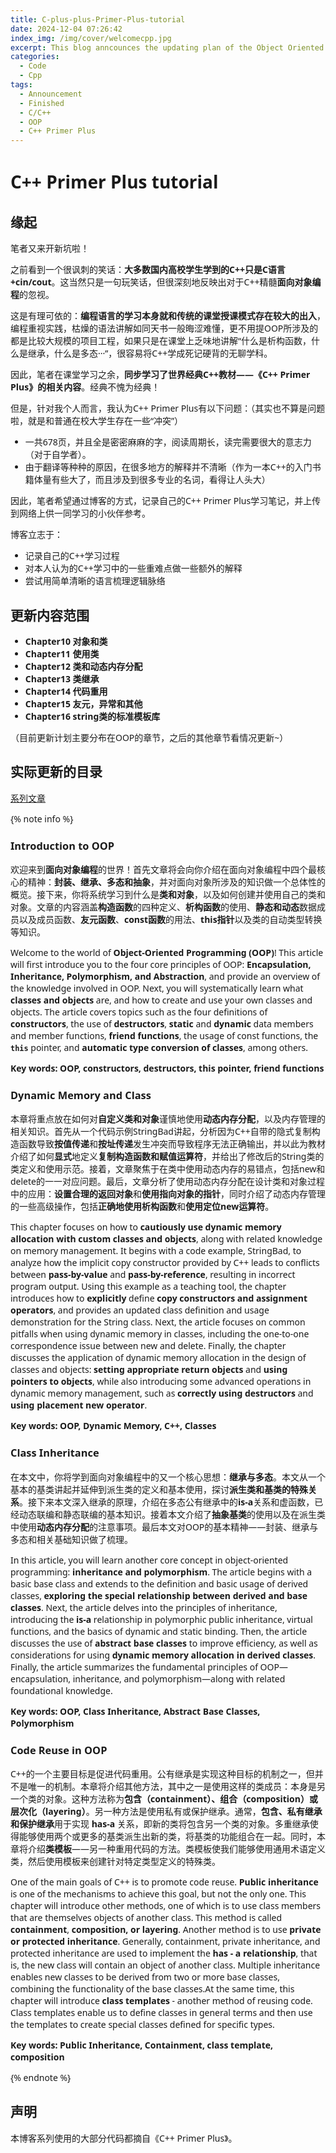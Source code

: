 ```yaml
---
title: C-plus-plus-Primer-Plus-tutorial
date: 2024-12-04 07:26:42
index_img: /img/cover/welcomecpp.jpg
excerpt: This blog anncounces the updating plan of the Object Oriented Programming Section of C++, based on the classic textbook "C++ Primer Plus"
categories:
  - Code
  - Cpp
tags:
  - Announcement
  - Finished
  - C/C++
  - OOP
  - C++ Primer Plus
---
```


<style>
  html, body, .markdown-body {
    font-family: Georgia, sans, serif;
  }
</style>

# C++ Primer Plus tutorial

## 缘起

笔者又来开新坑啦！

之前看到一个很讽刺的笑话：**大多数国内高校学生学到的C++只是C语言+cin/cout**。这当然只是一句玩笑话，但很深刻地反映出对于C++精髓**面向对象编程**的忽视。

这是有理可依的：**编程语言的学习本身就和传统的课堂授课模式存在较大的出入**，编程重视实践，枯燥的语法讲解如同天书一般晦涩难懂，更不用提OOP所涉及的都是比较大规模的项目工程，如果只是在课堂上乏味地讲解“什么是析构函数，什么是继承，什么是多态···”，很容易将C++学成死记硬背的无聊学科。

因此，笔者在课堂学习之余，**同步学习了世界经典C++教材——《C++ Primer Plus》的相关内容**。经典不愧为经典！

但是，针对我个人而言，我认为C++ Primer Plus有以下问题：（其实也不算是问题啦，就是和普通在校大学生存在一些“冲突”）

- 一共678页，并且全是密密麻麻的字，阅读周期长，读完需要很大的意志力（对于自学者）。
- 由于翻译等种种的原因，在很多地方的解释并不清晰（作为一本C++的入门书籍体量有些大了，而且涉及到很多专业的名词，看得让人头大）

因此，笔者希望通过博客的方式，记录自己的C++ Primer Plus学习笔记，并上传到网络上供一同学习的小伙伴参考。

博客立志于：

- 记录自己的C++学习过程
- 对本人认为的C++学习中的一些重难点做一些额外的解释
- 尝试用简单清晰的语言梳理逻辑脉络

## 更新内容范围

- **Chapter10 对象和类**
- **Chapter11 使用类**
- **Chapter12 类和动态内存分配**
- **Chapter13 类继承**
- **Chapter14 代码重用**
- **Chapter15 友元，异常和其他**
- **Chapter16 string类的标准模板库**

（目前更新计划主要分布在OOP的章节，之后的其他章节看情况更新~）

## 实际更新的目录

[系列文章](https://xiyuanyang-code.github.io/tags/OOP/)

{% note info %}

### Introduction to OOP

欢迎来到**面向对象编程**的世界！首先文章将会向你介绍在面向对象编程中四个最核心的精神：**封装、继承、多态和抽象**，并对面向对象所涉及的知识做一个总体性的概览。接下来，你将系统学习到什么是**类和对象**，以及如何创建并使用自己的类和对象。文章的内容涵盖**构造函数**的四种定义、**析构函数**的使用、**静态和动态**数据成员以及成员函数、**友元函数**、**const函数**的用法、**this指针**以及类的自动类型转换等知识。

Welcome to the world of **Object-Oriented Programming (OOP)**! This article will first introduce you to the four core principles of OOP: **Encapsulation, Inheritance, Polymorphism, and Abstraction**, and provide an overview of the knowledge involved in OOP. Next, you will systematically learn what **classes and objects** are, and how to create and use your own classes and objects. The article covers topics such as the four definitions of **constructors**, the use of **destructors**, **static** and **dynamic** data members and member functions, **friend functions**, the usage of const functions, the **`this`** pointer, and **automatic type conversion of classes**, among others.

**Key words: OOP, constructors, destructors, this pointer, friend functions**

### Dynamic Memory and Class

本章将重点放在如何对**自定义类和对象**谨慎地使用**动态内存分配**，以及内存管理的相关知识。首先从一个代码示例StringBad讲起，分析因为C++自带的隐式复制构造函数导致**按值传递**和**按址传递**发生冲突而导致程序无法正确输出，并以此为教材介绍了如何**显式**地定义**复制构造函数和赋值运算符**，并给出了修改后的String类的类定义和使用示范。接着，文章聚焦于在类中使用动态内存的易错点，包括new和delete的一一对应问题。最后，文章分析了使用动态内存分配在设计类和对象过程中的应用：**设置合理的返回对象**和**使用指向对象的指针**，同时介绍了动态内存管理的一些高级操作，包括**正确地使用析构函数**和**使用定位new运算符**。

This chapter focuses on how to **cautiously use dynamic memory allocation with** **custom classes and objects**, along with related knowledge on memory management. It begins with a code example, StringBad, to analyze how the implicit copy constructor provided by C++ leads to conflicts between **pass-by-value** and **pass-by-reference**, resulting in incorrect program output. Using this example as a teaching tool, the chapter introduces how to **explicitly** define **copy constructors and assignment operators**, and provides an updated class definition and usage demonstration for the String class. Next, the article focuses on common pitfalls when using dynamic memory in classes, including the one-to-one correspondence issue between new and delete. Finally, the chapter discusses the application of dynamic memory allocation in the design of classes and objects: **setting appropriate return objects** and **using pointers to objects**, while also introducing some advanced operations in dynamic memory management, such as **correctly using destructors** and **using placement new operator**.

**Key words: OOP, Dynamic Memory, C++, Classes**

### Class Inheritance

在本文中，你将学到面向对象编程中的又一个核心思想：**继承与多态**。本文从一个基本的基类讲起并延伸到派生类的定义和基本使用，探讨**派生类和基类的特殊关系**。接下来本文深入继承的原理，介绍在多态公有继承中的**is-a**关系和虚函数，已经动态联编和静态联编的基本知识。接着本文介绍了**抽象基类**的使用以及在派生类中使用**动态内存分配**的注意事项。最后本文对OOP的基本精神——封装、继承与多态和相关基础知识做了梳理。

In this article, you will learn another core concept in object-oriented programming: **inheritance and polymorphism**. The article begins with a basic base class and extends to the definition and basic usage of derived classes, **exploring the special relationship between derived and base classes**. Next, the article delves into the principles of inheritance, introducing the **is-a** relationship in polymorphic public inheritance, virtual functions, and the basics of dynamic and static binding. Then, the article discusses the use of **abstract base classes** to improve efficiency, as well as considerations for using **dynamic memory allocation in derived classes**. Finally, the article summarizes the fundamental principles of OOP—encapsulation, inheritance, and polymorphism—along with related foundational knowledge.

**Key words: OOP, Class Inheritance, Abstract Base Classes, Polymorphism**

### Code Reuse in OOP

C++的一个主要目标是促进代码重用。公有继承是实现这种目标的机制之一，但并不是唯一的机制。本章将介绍其他方法，其中之一是使用这样的类成员：本身是另一个类的对象。这种方法称为**包含（containment）、组合（composition）或层次化（layering）**。另一种方法是使用私有或保护继承。通常，**包含、私有继承和保护继承**用于实现 **has-a** 关系，即新的类将包含另一个类的对象。多重继承使得能够使用两个或更多的基类派生出新的类，将基类的功能组合在一起。同时，本章将介绍**类模板**——另一种重用代码的方法。类模板使我们能够使用通用术语定义类，然后使用模板来创建针对特定类型定义的特殊类。

One of the main goals of C++ is to promote code reuse. **Public inheritance** is one of the mechanisms to achieve this goal, but not the only one. This chapter will introduce other methods, one of which is to use class members that are themselves objects of another class. This method is called **containment**, **composition, or layering**. Another method is to use **private or protected inheritance**. Generally, containment, private inheritance, and protected inheritance are used to implement the **has - a relationship**, that is, the new class will contain an object of another class. Multiple inheritance enables new classes to be derived from two or more base classes, combining the functionality of the base classes.At the same time, this chapter will introduce **class templates** - another method of reusing code. Class templates enable us to define classes in general terms and then use the templates to create special classes defined for specific types.

**Key words: Public Inheritance, Containment, class template, composition**

{% endnote %}

## 声明

本博客系列使用的大部分代码都摘自《C++ Primer Plus》。
